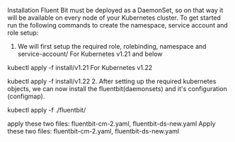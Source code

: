 Installation
Fluent Bit must be deployed as a DaemonSet, so on that way it will be available on every node of your Kubernetes cluster. To get started run the following commands to create the namespace, service account and role setup:

1. We will first setup the required role, rolebinding, namespace and service-account/ For Kubernetes v1.21 and below

kubectl apply -f install/v1.21
For Kubernetes v1.22

kubectl apply -f install/v1.22
2. After setting up the required kubernetes objects, we can now install the fluentbit(daemonsets) and it's configuration (configmap).

kubectl apply -f ./fluentbit/

apply these two files: fluentbit-cm-2.yaml, fluentbit-ds-new.yaml
Apply these two files: fluentbit-cm-2.yaml, fluentbit-ds-new.yaml

